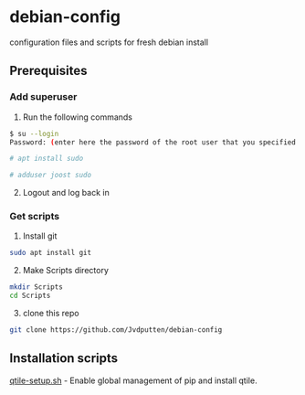 # debian-config
configuration files and scripts for fresh debian install

## Prerequisites
### Add superuser
1. Run the following commands
```bash
$ su --login
Password: (enter here the password of the root user that you specified during your Debian installation, and press Enter)

# apt install sudo

# adduser joost sudo
```
2. Logout and log back in

### Get scripts
1. Install git
```bash
sudo apt install git
```

2. Make Scripts directory
 ```bash
 mkdir Scripts
 cd Scripts
 ```

3. clone this repo
```bash
git clone https://github.com/Jvdputten/debian-config
```

## Installation scripts
[qtile-setup.sh](https://github.com/Jvdputten/debian-config/blob/main/qtile-setup.sh) - Enable global management of pip and install qtile.
